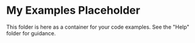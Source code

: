 # My Examples Placeholder

This folder is here as a container for your code examples. See the "Help" folder for guidance.
